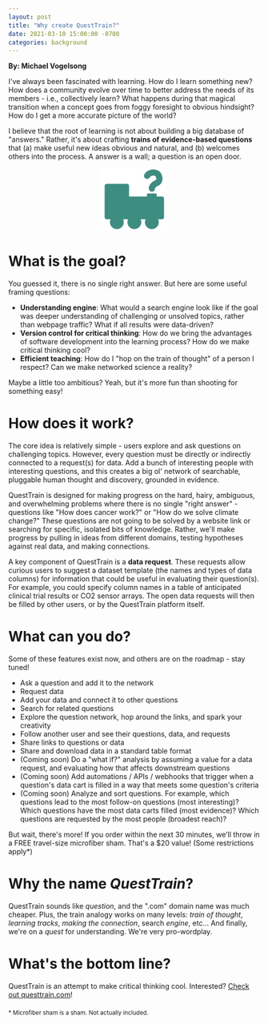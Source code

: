```yaml
---
layout: post
title: "Why create QuestTrain?"
date: 2021-03-10 15:00:00 -0700
categories: background
---
```


<head>
    <link rel="shortcut icon" type="image/x-icon" href="/assets/favicon.ico">
    <script async defer data-domain="blog.questtrain.com" src="https://plausible.io/js/plausible.js"></script>
    <script>
        !(function (t, e) {
        var o, n, p, r;
        e.__SV ||
            ((window.posthog = e),
            (e._i = []),
            (e.init = function (i, s, a) {
            function g(t, e) {
                var o = e.split('.');
                2 == o.length && ((t = t[o[0]]), (e = o[1])),
                (t[e] = function () {
                    t.push([e].concat(Array.prototype.slice.call(arguments, 0)));
                });
            }
            ((p = t.createElement('script')).type = 'text/javascript'),
                (p.async = !0),
                (p.src = s.api_host + '/static/array.js'),
                (r = t.getElementsByTagName('script')[0]).parentNode.insertBefore(p, r);
            var u = e;
            for (
                void 0 !== a ? (u = e[a] = []) : (a = 'posthog'),
                u.people = u.people || [],
                u.toString = function (t) {
                    var e = 'posthog';
                    return 'posthog' !== a && (e += '.' + a), t || (e += ' (stub)'), e;
                },
                u.people.toString = function () {
                    return u.toString(1) + '.people (stub)';
                },
                o = 'capture identify alias people.set people.set_once set_config register register_once unregister opt_out_capturing has_opted_out_capturing opt_in_capturing reset isFeatureEnabled onFeatureFlags'.split(
                    ' '
                ),
                n = 0;
                n < o.length;
                n++
            )
                g(u, o[n]);
            e._i.push([i, s, a]);
            }),
            (e.__SV = 1));
        })(document, window.posthog || []);
        posthog.init('Me-DWX5oXqZ5yQQQMvGPk0xjasnVcQrvzO5q3KI-QM0', {
        api_host: 'https://questtrain-analytics.herokuapp.com',
        disable_cookie: true,
        });
    </script>
</head>

**By: Michael Vogelsong**

I've always been fascinated with learning. How do I learn something new? How does a community evolve over time to better address the needs of its members - i.e., collectively learn? What happens during that magical transition when a concept goes from foggy foresight to obvious hindsight? How do I get a more accurate picture of the world?

I believe that the root of learning is not about building a big database of "answers." Rather, it's about crafting **trains of evidence-based questions** that (a) make useful new ideas obvious and natural, and (b) welcomes others into the process. A answer is a wall; a question is an open door.

<div style="text-align:center"><a href="https://www.questtrain.com"><img src="/assets/QuestTrainLogoGreen.png" height="128" /></a></div>

# What is the goal?

You guessed it, there is no single right answer. But here are some useful framing questions:

- **Understanding engine**: What would a search engine look like if the goal was deeper understanding of challenging or unsolved topics, rather than webpage traffic? What if all results were data-driven?
- **Version control for critical thinking**: How do we bring the advantages of software development into the learning process? How do we make critical thinking cool?
- **Efficient teaching**: How do I "hop on the train of thought" of a person I respect? Can we make networked science a reality?

Maybe a little too ambitious? Yeah, but it's more fun than shooting for something easy!

# How does it work?

The core idea is relatively simple - users explore and ask questions on challenging topics. However, every question must be directly or indirectly connected to a request(s) for data. Add a bunch of interesting people with interesting questions, and this creates a big ol' network of searchable, pluggable human thought and discovery, grounded in evidence.

QuestTrain is designed for making progress on the hard, hairy, ambiguous, and overwhelming problems where there is no single "right answer" - questions like "How does cancer work?" or "How do we solve climate change?" These questions are not going to be solved by a website link or searching for specific, isolated bits of knowledge. Rather, we'll make progress by pulling in ideas from different domains, testing hypotheses against real data, and making connections.

A key component of QuestTrain is a **data request**. These requests allow curious users to suggest a dataset template (the names and types of data columns) for information that could be useful in evaluating their question(s). For example, you could specify column names in a table of anticipated clinical trial results or CO2 sensor arrays. The open data requests will then be filled by other users, or by the QuestTrain platform itself.

# What can you do?

Some of these features exist now, and others are on the roadmap - stay tuned!

- Ask a question and add it to the network
- Request data
- Add your data and connect it to other questions
- Search for related questions
- Explore the question network, hop around the links, and spark your creativity
- Follow another user and see their questions, data, and requests
- Share links to questions or data
- Share and download data in a standard table format
- (Coming soon) Do a "what if?" analysis by assuming a value for a data request, and evaluating how that affects downstream questions
- (Coming soon) Add automations / APIs / webhooks that trigger when a question's data cart is filled in a way that meets some question's criteria
- (Coming soon) Analyze and sort questions. For example, which questions lead to the most follow-on questions (most interesting)? Which questions have the most data carts filled (most evidence)? Which questions are requested by the most people (broadest reach)?

But wait, there's more! If you order within the next 30 minutes, we'll throw in a FREE travel-size microfiber sham. That's a $20 value! (Some restrictions apply*)

# Why the name *QuestTrain*?

QuestTrain sounds like *question*, and the ".com" domain name was much cheaper. Plus, the train analogy works on many levels: *train of thought*, *learning tracks*, *making the connection*, search *engine*, etc... And finally, we're on a *quest* for understanding. We're very pro-wordplay.

# What's the bottom line?

QuestTrain is an attempt to make critical thinking cool. Interested? [Check out questtrain.com](https://www.questtrain.com)!

<sub>* Microfiber sham is a sham. Not actually included.</sub> 